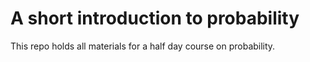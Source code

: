 # A short introduction to probability
This repo holds all materials for a half day course on probability.
